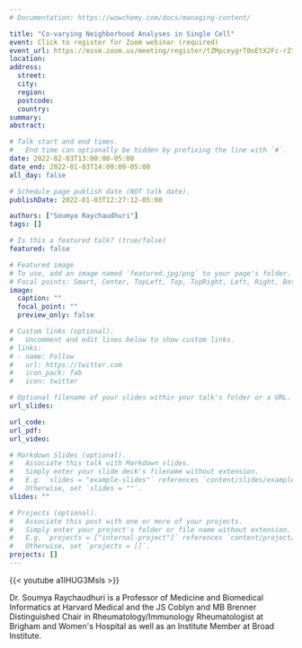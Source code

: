 ```yaml
---
# Documentation: https://wowchemy.com/docs/managing-content/

title: "Co-varying Neighborhood Analyses in Single Cell"
event: Click to register for Zoom webinar (required)
event_url: https://mssm.zoom.us/meeting/register/tZMpceygrT0oEtX2Fc-rZtd1XQE553i2tXK5
location:
address:
  street:
  city:
  region:
  postcode:
  country:
summary:
abstract:

# Talk start and end times.
#   End time can optionally be hidden by prefixing the line with `#`.
date: 2022-02-03T13:00:00-05:00
date_end: 2022-01-03T14:00:00-05:00
all_day: false

# Schedule page publish date (NOT talk date).
publishDate: 2022-01-03T12:27:12-05:00

authors: ["Soumya Raychaudhuri"]
tags: []

# Is this a featured talk? (true/false)
featured: false

# Featured image
# To use, add an image named `featured.jpg/png` to your page's folder. 
# Focal points: Smart, Center, TopLeft, Top, TopRight, Left, Right, BottomLeft, Bottom, BottomRight.
image:
  caption: ""
  focal_point: ""
  preview_only: false

# Custom links (optional).
#   Uncomment and edit lines below to show custom links.
# links:
# - name: Follow
#   url: https://twitter.com
#   icon_pack: fab
#   icon: twitter

# Optional filename of your slides within your talk's folder or a URL.
url_slides:

url_code:
url_pdf:
url_video:

# Markdown Slides (optional).
#   Associate this talk with Markdown slides.
#   Simply enter your slide deck's filename without extension.
#   E.g. `slides = "example-slides"` references `content/slides/example-slides.md`.
#   Otherwise, set `slides = ""`.
slides: ""

# Projects (optional).
#   Associate this post with one or more of your projects.
#   Simply enter your project's folder or file name without extension.
#   E.g. `projects = ["internal-project"]` references `content/project/deep-learning/index.md`.
#   Otherwise, set `projects = []`.
projects: []
---
```


{{< youtube a1IHUG3Msls >}}

Dr. Soumya Raychaudhuri is a Professor of Medicine and Biomedical Informatics at Harvard Medical and the JS Coblyn and MB Brenner Distinguished Chair in Rheumatology/Immunology Rheumatologist at Brigham and Women's Hospital as well as an Institute Member at Broad Institute.
